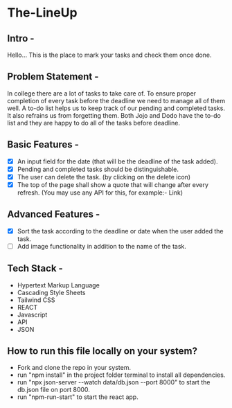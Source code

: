 # The-LineUp

## Intro -
Hello... This is the place to mark your tasks and check them once done.

## Problem Statement - 
In college there are a lot of tasks to take care of. To ensure proper completion of every task before the deadline we need to manage all of them well. A to-do list helps us to keep track of our pending and completed tasks. It also refrains us from forgetting them. Both Jojo and Dodo have the to-do list and they are happy to do all of the tasks before deadline.

## Basic Features - 
- [x] An input field for the date (that will be the deadline of the task added). 
- [x] Pending and completed tasks should be distinguishable.
- [x] The user can delete the task. (by clicking on the delete icon)
- [x] The top of the page shall show a quote that will change after every refresh. (You may use any API for this, for example:- Link) 

## Advanced Features -
- [x] Sort the task according to the deadline or date when the user added the task. 
- [ ] Add image functionality in addition to the name of the task.

## Tech Stack -
* Hypertext Markup Language
* Cascading Style Sheets
* Tailwind CSS
* REACT
* Javascript
* API
* JSON

## How to run this file locally on your system?

* Fork and clone the repo in your system.
* run "npm install" in the project folder terminal to install all dependencies.
* run "npx json-server --watch data/db.json --port 8000" to start the db.json file on port 8000.
* run "npm-run-start" to start the react app.
